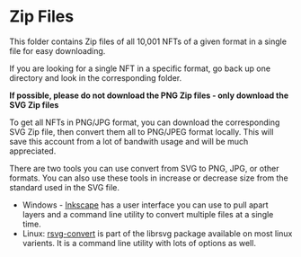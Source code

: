 # Zip Files

This folder contains Zip files of all 10,001 NFTs of a given format in a single file for easy downloading.

If you are looking for a single NFT in a specific format, go back up one directory and look in the corresponding folder.

**If possible, please do not download the PNG Zip files - only download the SVG Zip files**

To get all NFTs in PNG/JPG format, you can download the corresponding SVG Zip file, then convert them all to PNG/JPEG format locally. This will save this account from a lot of bandwith usage and will be much appreciated.

There are two tools you can use convert from SVG to PNG, JPG, or other formats.  You can also use these tools in increase or decrease size from the standard used in the SVG file.
- Windows - [Inkscape](https://inkscape.org/) has a user interface you can use to pull apart layers and a command line utility to convert multiple files at a single time.
- Linux: [rsvg-convert](https://wiki.gnome.org/action/show/Projects/LibRsvg?action=show&redirect=LibRsvg) is part of the librsvg package available on most linux varients.  It is a command line utility with lots of options as well.
